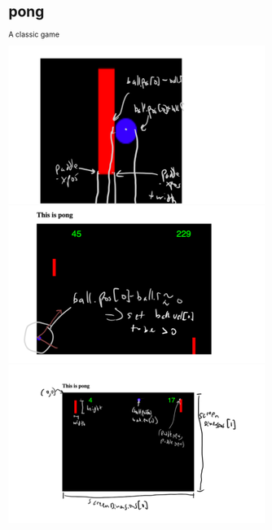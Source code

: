 # pong
 A classic game

 
![Ball hits paddle](ballHitsPaddleAnnotated.png)
![Ball hits wall](ballHitsWallAnnotated.png)
![Pong dimensions](pongDimsAnnotated.png)

